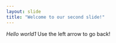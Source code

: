 ```yaml
---
layout: slide
title: "Welcome to our second slide!"
---
```

*Hello world1*
Use the left arrow to go back!
